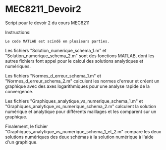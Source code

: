 # MEC8211_Devoir2
 Script pour le devoir 2 du cours MEC8211

Instructions:

	Le code MATLAB est scindé en plusieurs parties. 
Les fichiers "Solution_numerique_schema_1.m" et "Solution_numerique_schema_2.m" 
sont des fonctions MATLAB, dont les autres fichiers font appel pour le calcul 
des solutions analytiques et numériques.

Les fichiers "Normes_d_erreur_schema_1.m" et "Normes_d_erreur_schema_2.m"
calculent les normes d'erreur et créent un graphique avec des axes logarithmiques
pour une analyse rapide de la convergence. 

Les fichiers "Graphiques_analytique_vs_numerique_schema_1.m" et 
"Graphiques_analytique_vs_numerique_schema_2.m" calculent la solution numérique
et analytique pour différents maillages et les comparent sur un graphique.

Finalement, le fichier "Graphiques_analytique_vs_numerique_schema_1_et_2.m" compare 
les deux solutions numériques des deux schémas à la solution numérique à l'aide
d'un graphique. 
